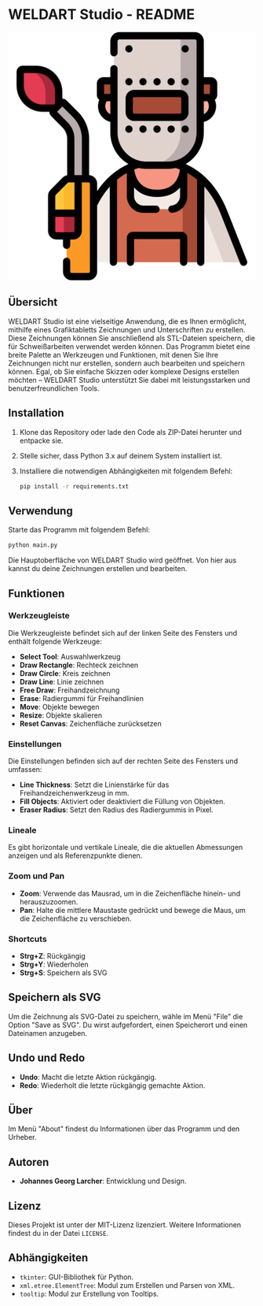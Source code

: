 # WELDART Studio - README

![WELDART Studio Logo](icons/logo.png)

## Übersicht

WELDART Studio ist eine vielseitige Anwendung, die es Ihnen ermöglicht, mithilfe eines Grafiktabletts Zeichnungen und Unterschriften zu erstellen. Diese Zeichnungen können Sie anschließend als STL-Dateien speichern, die für Schweißarbeiten verwendet werden können. Das Programm bietet eine breite Palette an Werkzeugen und Funktionen, mit denen Sie Ihre Zeichnungen nicht nur erstellen, sondern auch bearbeiten und speichern können. Egal, ob Sie einfache Skizzen oder komplexe Designs erstellen möchten – WELDART Studio unterstützt Sie dabei mit leistungsstarken und benutzerfreundlichen Tools.


## Installation

1. Klone das Repository oder lade den Code als ZIP-Datei herunter und entpacke sie.
2. Stelle sicher, dass Python 3.x auf deinem System installiert ist.
3. Installiere die notwendigen Abhängigkeiten mit folgendem Befehl:

   ```bash
   pip install -r requirements.txt
   ```

## Verwendung

Starte das Programm mit folgendem Befehl:

```bash
python main.py
```
Die Hauptoberfläche von WELDART Studio wird geöffnet. Von hier aus kannst du deine Zeichnungen erstellen und bearbeiten.

## Funktionen

### Werkzeugleiste

Die Werkzeugleiste befindet sich auf der linken Seite des Fensters und enthält folgende Werkzeuge:

- **Select Tool**: Auswahlwerkzeug
- **Draw Rectangle**: Rechteck zeichnen
- **Draw Circle**: Kreis zeichnen
- **Draw Line**: Linie zeichnen
- **Free Draw**: Freihandzeichnung
- **Erase**: Radiergummi für Freihandlinien
- **Move**: Objekte bewegen
- **Resize**: Objekte skalieren
- **Reset Canvas**: Zeichenfläche zurücksetzen

### Einstellungen

Die Einstellungen befinden sich auf der rechten Seite des Fensters und umfassen:

- **Line Thickness**: Setzt die Linienstärke für das Freihandzeichenwerkzeug in mm.
- **Fill Objects**: Aktiviert oder deaktiviert die Füllung von Objekten.
- **Eraser Radius**: Setzt den Radius des Radiergummis in Pixel.

### Lineale

Es gibt horizontale und vertikale Lineale, die die aktuellen Abmessungen anzeigen und als Referenzpunkte dienen.

### Zoom und Pan

- **Zoom**: Verwende das Mausrad, um in die Zeichenfläche hinein- und herauszuzoomen.
- **Pan**: Halte die mittlere Maustaste gedrückt und bewege die Maus, um die Zeichenfläche zu verschieben.

### Shortcuts

- **Strg+Z**: Rückgängig
- **Strg+Y**: Wiederholen
- **Strg+S**: Speichern als SVG

## Speichern als SVG

Um die Zeichnung als SVG-Datei zu speichern, wähle im Menü "File" die Option "Save as SVG". Du wirst aufgefordert, einen Speicherort und einen Dateinamen anzugeben.

## Undo und Redo

- **Undo**: Macht die letzte Aktion rückgängig.
- **Redo**: Wiederholt die letzte rückgängig gemachte Aktion.

## Über

Im Menü "About" findest du Informationen über das Programm und den Urheber.

## Autoren

- **Johannes Georg Larcher**: Entwicklung und Design.

## Lizenz

Dieses Projekt ist unter der MIT-Lizenz lizenziert. Weitere Informationen findest du in der Datei `LICENSE`.

## Abhängigkeiten

- `tkinter`: GUI-Bibliothek für Python.
- `xml.etree.ElementTree`: Modul zum Erstellen und Parsen von XML.
- `tooltip`: Modul zur Erstellung von Tooltips.
